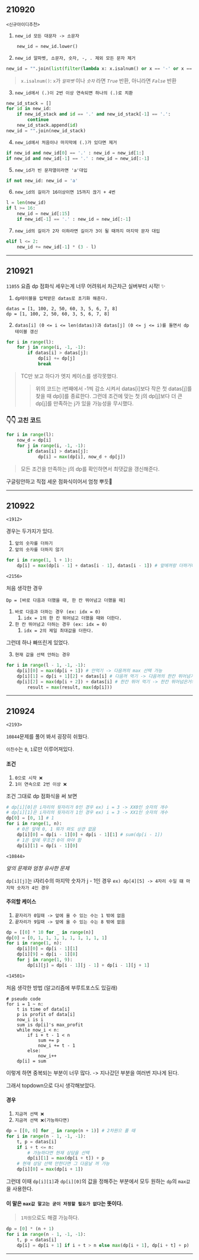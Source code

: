 ## 210920

`<신규아이디추천>`

1. `new_id 모든 대문자 -> 소문자`

```python
    new_id = new_id.lower()
```

2. `new_id 알파벳, 소문자, 숫자, -, . 제외 모든 문자 제거`

```python
new_id = "".join(list(filter(lambda x: x.isalnum() or x == '-' or x == '_' or x == '.', new_id)))
```

> `x.isalnum()`: `x`가 _`알파벳`_ 이나 _`숫자`_ 라면 _`True`_ 반환, 아니라면 _`False`_ 반환

3. `new_id에서 (.)이 2번 이상 연속되면 하나의 (.)로 치환`

```python
new_id_stack = []
for id in new_id:
    if new_id_stack and id == '.' and new_id_stack[-1] == '.':
        continue
    new_id_stack.append(id)
new_id = "".join(new_id_stack)
```

4. `new_id에서 처음이나 마지막에 (.)가 있다면 제거`

```python
if new_id and new_id[0] == '.' : new_id = new_id[1:]
if new_id and new_id[-1] == '.' : new_id = new_id[:-1]
```

5. `new_id가 빈 문자열이라면 'a'대입`

```python
if not new_id: new_id = 'a'
```

6. `new_id의 길이가 16이상이면 15까지 끊기 + 4번`

```python
l = len(new_id)
if l >= 16:
    new_id = new_id[:15]
    if new_id[-1] == '.' : new_id = new_id[:-1]
```

7. `new_id의 길이가 2자 이하라면 길이가 3이 될 때까지 마지막 문자 대입`

```python
elif l <= 2:
    new_id += new_id[-1] * (3 - l)
```

---

## 210921

`11055`
요즘 dp 점화식 세우는게 너무 어려워서 차근차근 실버부터 시작! ✨

1. `dp테이블을 입력받은 datas로 초기화 해준다.`

```
datas = [1, 100, 2, 50, 60, 3, 5, 6, 7, 8]
dp = [1, 100, 2, 50, 60, 3, 5, 6, 7, 8]
```

2. `datas[i] (0 <= i <= len(datas))과 datas[j] (0 <= j <= i)를 돌면서 dp테이블 갱신`

```python
for i in range(l):
    for j in range(i, -1, -1):
        if datas[i] > datas[j]:
            dp[i] += dp[j]
            break
```

> TC만 보고 하다가 엣지 케이스를 생각못했다.
>
> > 위의 코드는 i번째에서 -1씩 감소 시켜서 datas[i]보다 작은 첫 datas[j]를 찾을 때 dp[i]를 종료한다.
> > 그런데 조건에 맞는 첫 j의 dp[j]보다 더 큰 dp[j]를 만족하는 j가 있을 가능성을 무시했다.

### 👇👇 고친 코드

```python
for i in range(l):
    now_d = dp[i]
    for j in range(i, -1, -1):
        if datas[i] > datas[j]:
            dp[i] = max(dp[i], now_d + dp[j])
```

> 모든 조건을 만족하는 j의 dp를 확인하면서 최댓값을 갱신해준다.

구글링안하고 직접 세운 점화식이어서 엄청 뿌듯🌈

---

## 210922

`<1912>`

경우는 두가지가 있다.

1. `앞의 숫자를 더하기`
2. `앞의 숫자를 더하지 않기`

```python
for i in range(1, l + 1):
    dp[i] = max(dp[i - 1] + datas[i - 1], datas[i - 1]) # 앞에꺼랑 더하거나, 안 더하거나
```

`<2156>`

처음 생각한 경우

```
Dp = [바로 다음과 더했을 때, 한 칸 뛰어넘고 더했을 때]
```

1. `바로 다음과 더하는 경우 (ex: idx = 0)`
   1. `idx = 1의 한 칸 뛰어넘고 더했을 때와 더한다.`
2. `한 칸 뛰어넘고 더하는 경우 (ex: idx = 0)`
   1. `idx = 2의 제일 최대값을 더한다.`

그런데 하나 빠뜨린게 있었다.

3. `현재 값을 선택 안하는 경우`

```python
for i in range(l - 1, -1, -1):
    dp[i][0] = max(dp[i + 1]) # 안먹기 -> 다음꺼의 max 선택 가능
    dp[i][1] = dp[i + 1][2] + datas[i] # 다음꺼 먹기 -> 다음꺼의 한칸 뛰어넘기만 선택
    dp[i][2] = max(dp[i + 2]) + datas[i] # 한칸 뛰어 먹기 -> 한칸 뛰어넘은거의 max 선택 가능
        result = max(result, max(dp[i]))
```

---

## 210924

`<2193>`

`10844`문제를 풀어 봐서 굉장히 쉬웠다.

`이친수`는 `0`, `1`로만 이루어져있다.

#### 조건

1. `0으로 시작 ❌`
2. `1이 연속으로 2번 이상 ❌`

조건 그대로 dp 점화식을 써 보면

```python
# dp[i][0]은 i자리의 뒷자리가 0인 경우 ex) i = 3 -> XX0인 숫자의 개수
# dp[i][1]은 i자리의 뒷자리가 1인 경우 ex) i = 3 -> XX1인 숫자의 개수
dp[0] = [0, 1] # 1
for i in range(1, n):
    # 0은 앞에 0, 1 뭐가 와도 상관 없음
    dp[i][0] = dp[i - 1][0] + dp[i - 1][1] # sum(dp[i - 1])
    # 1은 앞에 무조건 0이 와야 함
    dp[i][1] = dp[i - 1][0]
```

`<10844>`

_앞의 문제와 엄청 유사한 문제_

`dp[i][j]`는 i자리수의 마지막 숫자가 j - 1인 경우
`ex) dp[4][5] -> 4자리 수일 떄 마지막 숫자가 4인 경우`

#### 주의할 케이스

1. `끝자리가 0일때 -> 앞에 올 수 있는 수는 1 밖에 없음`
2. `끝자리가 9일때 -> 앞에 올 수 있는 수는 8 밖에 없음`

```python
dp = [[0] * 10 for _ in range(n)]
dp[0] = [0, 1, 1, 1, 1, 1, 1, 1, 1, 1]
for i in range(1, n):
    dp[i][0] = dp[i - 1][1]
    dp[i][9] = dp[i - 1][8]
    for j in range(1, 9):
        dp[i][j] = dp[i - 1][j - 1] + dp[i - 1][j + 1]
```

`<14501>`

처음 생각한 방법 (알고리즘에 부루트포스도 있길래)

```
# pseudo code
for i = 1 ~ n:
    t is time of data[i]
    p is profit of data[i]
    now_i is i
    sum is dp[i]'s max_profit
    while now_i < n:
        if i + t - 1 < n
            sum += p
            now_i += t - 1
        else:
            now_i++
    dp[i] = sum
```

이렇게 하면 중복되는 부분이 너무 많다. -> 지나갔던 부분을 여러번 지나게 된다.

그래서 topdown으로 다시 생각해보았다.

#### 경우

1. `지금꺼 선택 ❌`
2. `지금꺼 선택 ❌(가능하다면)`

```python
dp = [[0, 0] for _ in range(n + 1)] # 2차원으 풀 때
for i in range(n - 1, -1, -1):
    t, p = datas[i]
    if i + t <= n:
        # 가능하다면 현재 상담을 선택
        dp[i][1] = max(dp[i + t]) + p
    # 현재 상담 선택 안한다면 그 다음날 꺼 가능
    dp[i][0] = max(dp[i + 1])
```

그런데 이때 `dp[i][1]`과 `dp[i][0]`의 값을 정해주는 부분에서 모두 원하는 `dp`의 `max값`을 사용한다.

#### 이 말은 `max값 말고는 굳이 저정할 필요가 없다`는 뜻이다.

> `1차원`으로도 해결 가능하다.

```python
dp = [0] * (n + 1)
for i in range(n - 1, -1, -1):
    t, p = datas[i]
    dp[i] = dp[i + 1] if i + t > n else max(dp[i + 1], dp[i + t] + p)
```

---
